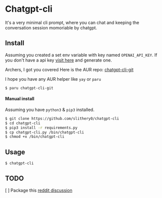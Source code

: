 # Chatgpt-cli

It's a very minimal cli prompt, where you can chat and keeping the conversation session momoriable by chatgpt.

## Install

Assuming you created a set env variable with key named `OPENAI_API_KEY`.
If you don't have a api key [visit here](https://beta.openai.com/account/api-keys) and generate one.

Archers, I got you covered
Here is the AUR repo: [chatgpt-cli-git](https://aur.archlinux.org/packages/chatgpt-cli-git)

I hope you have any AUR helper like `yay` or `paru`

```
$ paru chatgpt-cli-git
```

#### Manual install
Assuming you have `python3` & `pip3` installed.

```bash
$ git clone https://github.com/slithery0/chatgpt-cli
$ cd chatgpt-cli
$ pip3 install -r requirements.py
$ cp chatgpt-cli.py /bin/chatgpt-cli
$ chmod +x /bin/chatgpt-cli
```

## Usage

```bash
$ chatgpt-cli
```

## TODO
[ ] Package this [reddit discussion](https://old.reddit.com/r/archlinux/comments/10bcyxr/i_created_a_aur_package_and_its_a_python_package/)
